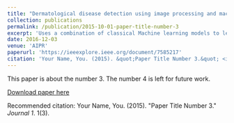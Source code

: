```yaml
---
title: "Dermatological disease detection using image processing and machine learning"
collection: publications
permalink: /publication/2015-10-01-paper-title-number-3
excerpt: 'Uses a combination of classical Machine learning models to leverage the features extracted using CV todiagnose skin diseases.'
date: 2016-12-03
venue: 'AIPR'
paperurl: 'https://ieeexplore.ieee.org/document/7585217'
citation: 'Your Name, You. (2015). &quot;Paper Title Number 3.&quot; <i>Journal 1</i>. 1(3).'
---
```

This paper is about the number 3. The number 4 is left for future work.

[Download paper here](http://academicpages.github.io/files/paper3.pdf)

Recommended citation: Your Name, You. (2015). "Paper Title Number 3." <i>Journal 1</i>. 1(3).
